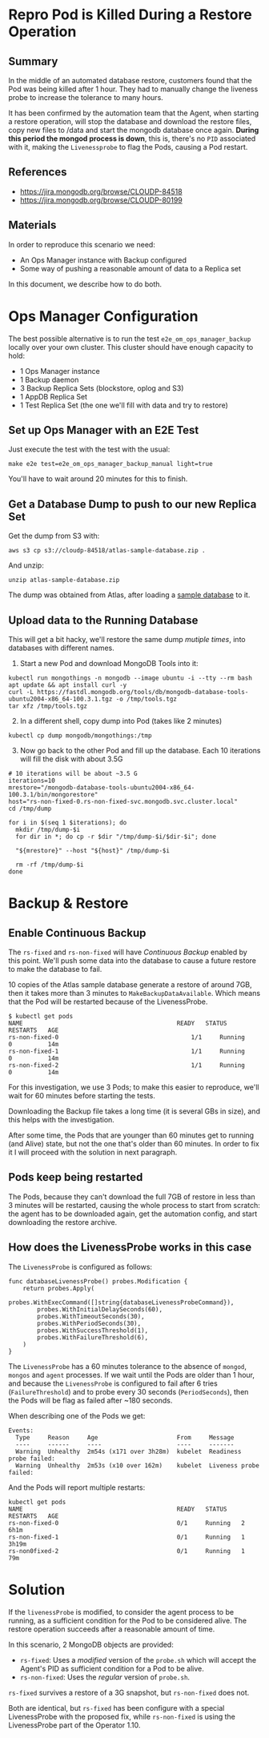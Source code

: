 # Repro Pod is Killed During a Restore Operation

## Summary

In the middle of an automated database restore, customers found that the Pod was
being killed after 1 hour. They had to manually change the liveness probe to
increase the tolerance to many hours.

It has been confirmed by the automation team that the Agent, when starting a
restore operation, will stop the database and download the restore files, copy
new files to /data and start the mongodb database once again. **During this
period the mongod process is down**, this is, there's no `PID` associated with
it, making the `Livenessprobe` to flag the Pods, causing a Pod restart.

## References

* https://jira.mongodb.org/browse/CLOUDP-84518
* https://jira.mongodb.org/browse/CLOUDP-80199

## Materials

In order to reproduce this scenario we need:

- An Ops Manager instance with Backup configured
- Some way of pushing a reasonable amount of data
  to a Replica set

In this document, we describe how to do both.

# Ops Manager Configuration

The best possible alternative is to run the test `e2e_om_ops_manager_backup`
locally over your own cluster. This cluster should have enough capacity to hold:

+ 1 Ops Manager instance
+ 1 Backup daemon
+ 3 Backup Replica Sets (blockstore, oplog and S3)
+ 1 AppDB Replica Set
+ 1 Test Replica Set (the one we'll fill with data and try to restore)

## Set up Ops Manager with an E2E Test


Just execute the test with the test with the usual:

```shell
make e2e test=e2e_om_ops_manager_backup_manual light=true
```

You'll have to wait around 20 minutes for this to finish.

## Get a Database Dump to push to our new Replica Set

Get the dump from S3 with:

```shell
aws s3 cp s3://cloudp-84518/atlas-sample-database.zip .
```

And unzip:

```shell
unzip atlas-sample-database.zip
```

The dump was obtained from Atlas, after loading a [sample
database](https://docs.atlas.mongodb.com/sample-data/) to it.

## Upload data to the Running Database

This will get a bit hacky, we'll restore the same dump *mutiple times*, into
databases with different names.

1. Start a new Pod and download MongoDB Tools into it:

```
kubectl run mongothings -n mongodb --image ubuntu -i --tty --rm bash
apt update && apt install curl -y
curl -L https://fastdl.mongodb.org/tools/db/mongodb-database-tools-ubuntu2004-x86_64-100.3.1.tgz -o /tmp/tools.tgz
tar xfz /tmp/tools.tgz
```

2. In a different shell, copy dump into Pod (takes like 2 minutes)

```
kubectl cp dump mongodb/mongothings:/tmp
```

3. Now go back to the other Pod and fill up the database. Each 10 iterations will fill the disk with about 3.5G

```
# 10 iterations will be about ~3.5 G
iterations=10
mrestore="/mongodb-database-tools-ubuntu2004-x86_64-100.3.1/bin/mongorestore"
host="rs-non-fixed-0.rs-non-fixed-svc.mongodb.svc.cluster.local"
cd /tmp/dump

for i in $(seq 1 $iterations); do
  mkdir /tmp/dump-$i
  for dir in *; do cp -r $dir "/tmp/dump-$i/$dir-$i"; done

  "${mrestore}" --host "${host}" /tmp/dump-$i

  rm -rf /tmp/dump-$i
done

```


# Backup & Restore

## Enable Continuous Backup

The `rs-fixed` and `rs-non-fixed` will have *Continuous Backup* enabled by this
point. We'll push some data into the database to cause a future restore to make
the database to fail.

10 copies of the Atlas sample database generate a restore of around 7GB, then it
takes more than 3 minutes to `MakeBackupDataAvailable`. Which means that the Pod
will be restarted because of the LivenessProbe.

```
$ kubectl get pods
NAME                                           READY   STATUS      RESTARTS   AGE
rs-non-fixed-0                                     1/1     Running     0          14m
rs-non-fixed-1                                     1/1     Running     0          14m
rs-non-fixed-2                                     1/1     Running     0          14m
```

For this investigation, we use 3 Pods; to make this easier to reproduce, we'll
wait for 60 minutes before starting the tests.

Downloading the Backup file takes a long time (it is several GBs in size), and
this helps with the investigation.

After some time, the Pods that are younger than 60 minutes get to running (and
Alive) state, but not the one that's older than 60 minutes. In order to fix it
I will proceed with the solution in next paragraph.

## Pods keep being restarted

The Pods, because they can't download the full 7GB of restore in less than 3
minutes will be restarted, causing the whole process to start from scratch: the
agent has to be downloaded again, get the automation config, and start
downloading the restore archive.

## How does the LivenessProbe works in this case

The `LivenessProbe` is configured as follows:

```golang
func databaseLivenessProbe() probes.Modification {
	return probes.Apply(
		probes.WithExecCommand([]string{databaseLivenessProbeCommand}),
		probes.WithInitialDelaySeconds(60),
		probes.WithTimeoutSeconds(30),
		probes.WithPeriodSeconds(30),
		probes.WithSuccessThreshold(1),
		probes.WithFailureThreshold(6),
	)
}
```

The `LivenessProbe` has a 60 minutes tolerance to the absence of `mongod`,
`mongos` and `agent` processes. If we wait until the Pods are older than 1 hour,
and because the `LivenessProbe` is configured to fail after 6 tries
(`FailureThreshold`) and to probe every 30 seconds (`PeriodSeconds`), then the
Pods will be flag as failed after ~180 seconds.

When describing one of the Pods we get:

```
Events:
  Type     Reason     Age                      From     Message
  ----     ------     ----                     ----     -------
  Warning  Unhealthy  2m54s (x171 over 3h28m)  kubelet  Readiness probe failed:
  Warning  Unhealthy  2m53s (x10 over 162m)    kubelet  Liveness probe failed:

```

And the Pods will report multiple restarts:

```shell
kubectl get pods
NAME                                           READY   STATUS    RESTARTS   AGE
rs-non-fixed-0                                 0/1     Running   2          6h1m
rs-non-fixed-1                                 0/1     Running   1          3h19m
rs-non0fixed-2                                 0/1     Running   1          79m
```

# Solution

If the `livenessProbe` is modified, to consider the agent process to be running,
as a sufficient condition for the Pod to be considered alive. The restore
operation succeeds after a reasonable amount of time.

In this scenario, 2 MongoDB objects are provided:

* `rs-fixed`: Uses a *modified* version of the `probe.sh` which will accept the
  Agent's PID as sufficient condition for a Pod to be alive.
* `rs-non-fixed`: Uses the *regular* version of `probe.sh`.


`rs-fixed` survives a restore of a 3G snapshot, but `rs-non-fixed` does not.

Both are identical, but `rs-fixed` has been configure with a special
LivenessProbe with the proposed fix, while `rs-non-fixed` is using the
LivenessProbe part of the Operator 1.10.
